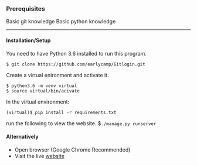 ### Prerequisites
Basic git knowledge
Basic python knowledge

----------------

#### Installation/Setup
You need to have Python 3.6 installed to run this program.

`$ git clone https://github.com/earlycamp/Gitlogin.git`<br />

Create a virtual enironment and activate it.

`$ python3.6 -m venv virtual`<br />
`$ source virtual/bin/acivate`<br />

In the virtual environment:

`(virtual)$ pip install -r requirements.txt`<br />

run the following to view the website.
 $`./manage.py runserver`


#### Alternatively
* Open browser (Google Chrome Recommended)
* Visit the live [website](https)
